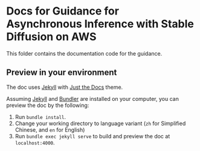 # Docs for Guidance for Asynchronous Inference with Stable Diffusion on AWS

This folder contains the documentation code for the guidance.

## Preview in your environment

The doc uses [Jekyll](https://jekyllrb.com/) with [Just the Docs](https://just-the-docs.com/) theme.

Assuming [Jekyll](https://jekyllrb.com/) and [Bundler](https://bundler.io/) are installed on your computer, you can preview the doc by the following:

1. Run `bundle install`.
2. Change your working directory to language variant (`zh` for Simplified Chinese, and `en` for English)
3. Run `bundle exec jekyll serve` to build and preview the doc at `localhost:4000`.